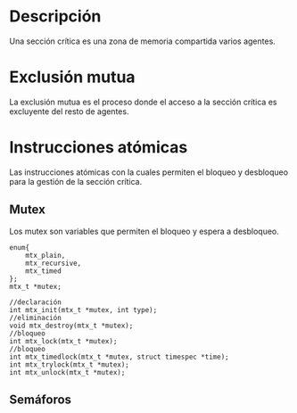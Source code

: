 # Descripción
Una sección crítica es una zona de memoria compartida varios agentes.
# Exclusión mutua
La exclusión mutua es el proceso donde el acceso a la sección crítica es excluyente del resto de agentes.
# Instrucciones atómicas
Las instrucciones atómicas con la cuales permiten el bloqueo y desbloqueo para la gestión de la sección crítica.
## Mutex
Los mutex son variables que permiten el bloqueo y espera a desbloqueo.
```
enum{
	mtx_plain,
	mtx_recursive,
	mtx_timed
};
mtx_t *mutex;

//declaración
int mtx_init(mtx_t *mutex, int type);
//eliminación
void mtx_destroy(mtx_t *mutex);
//bloqueo
int mtx_lock(mtx_t *mutex);
//bloqueo
int mtx_timedlock(mtx_t *mutex, struct timespec *time);
int mtx_trylock(mtx_t *mutex);
int mtx_unlock(mtx_t *mutex); 
```
## Semáforos
